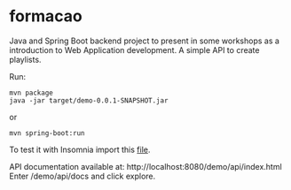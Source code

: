 # formacao

Java and Spring Boot backend project to present in some workshops as a introduction to Web Application development. A simple API to create playlists.

Run:

```
mvn package
java -jar target/demo-0.0.1-SNAPSHOT.jar
```

or 


```
mvn spring-boot:run
```

To test it with Insomnia import this [file](https://github.com/mac-crq-113/formacao/blob/main/demo/files/Insomnia-v1.json).

API documentation available at:
http://localhost:8080/demo/api/index.html
Enter /demo/api/docs and click explore.

